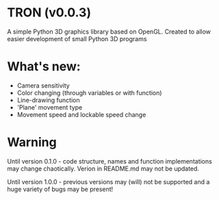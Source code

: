 # TRON (v0.0.3)
A simple Python 3D graphics library based on OpenGL. Created to allow easier development of small Python 3D programs

# What's new:
* Camera sensitivity
* Color changing (through variables or with function) 
* Line-drawing function
* 'Plane' movement type
* Movement speed and lockable speed change

# Warning
Until version 0.1.0 - code structure, names and function implementations may change chaotically. Verion in README.md may not be updated.

Until version 1.0.0 - previous versions may (will) not be supported and a huge variety of bugs may be present!
